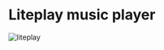 # Liteplay music player
![liteplay](https://user-images.githubusercontent.com/90481075/193233886-02e1bea6-ace7-4cb8-a49a-df774ca8f4af.JPG)
